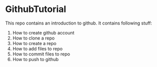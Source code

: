 # GithubTutorial

This repo contains an introduction to github. It contains following stuff:

1. How to create github account
2. How to clone a repo
3. How to create a repo
4. How to add files to repo
5. How to commit files to repo
6. How to push to github
